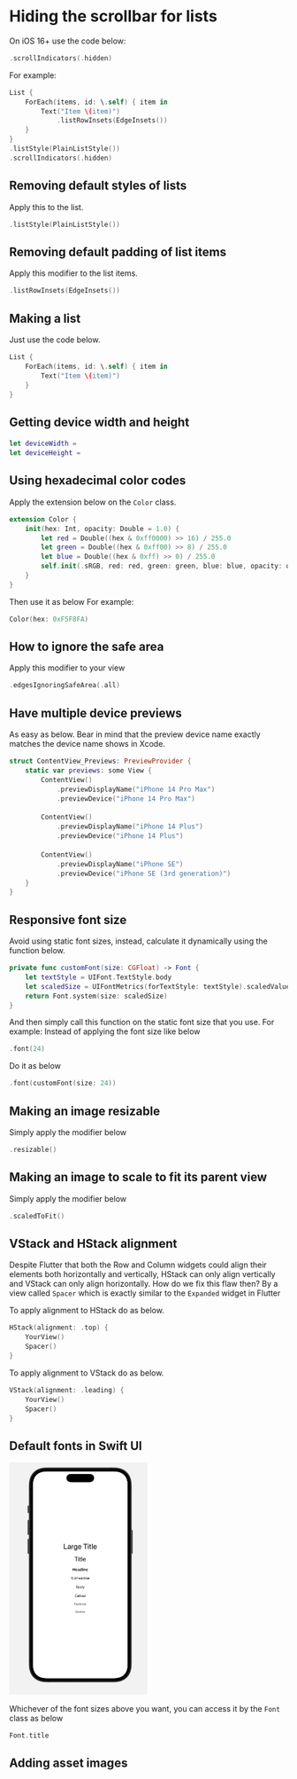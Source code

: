 # Hiding the scrollbar for lists
On iOS 16+ use the code below:

```swift
.scrollIndicators(.hidden)
```
For example:

```swift
List {
    ForEach(items, id: \.self) { item in
        Text("Item \(item)")
            .listRowInsets(EdgeInsets())
    }
}
.listStyle(PlainListStyle())
.scrollIndicators(.hidden)
```

## Removing default styles of lists

Apply this to the list.
```swift
.listStyle(PlainListStyle())
```

## Removing default padding of list items

Apply this modifier to the list items.
```swift
.listRowInsets(EdgeInsets())
```
## Making a list 
Just use the code below.

```swift
List {
    ForEach(items, id: \.self) { item in
        Text("Item \(item)")
    }
}
```

## Getting device width and height
```swift
let deviceWidth = 
let deviceHeight = 
```

## Using hexadecimal color codes
Apply the extension below on the <code>Color</code>
class.
```swift
extension Color {
    init(hex: Int, opacity: Double = 1.0) {
        let red = Double((hex & 0xff0000) >> 16) / 255.0
        let green = Double((hex & 0xff00) >> 8) / 255.0
        let blue = Double((hex & 0xff) >> 0) / 255.0
        self.init(.sRGB, red: red, green: green, blue: blue, opacity: opacity)
    }
}
```

Then use it as below
For example:

```swift
Color(hex: 0xF5F8FA)
```

## How to ignore the safe area
Apply this modifier to your view

```swift
.edgesIgnoringSafeArea(.all)
```

## Have multiple device previews

As easy as below. Bear in mind that the preview device
name exactly matches the device name shows in Xcode.

```swift
struct ContentView_Previews: PreviewProvider {
    static var previews: some View {
        ContentView()
            .previewDisplayName("iPhone 14 Pro Max")
            .previewDevice("iPhone 14 Pro Max")
        
        ContentView()
            .previewDisplayName("iPhone 14 Plus")
            .previewDevice("iPhone 14 Plus")
        
        ContentView()
            .previewDisplayName("iPhone SE")
            .previewDevice("iPhone SE (3rd generation)")
    }
}
```

## Responsive font size

Avoid using static font sizes, instead, calculate it dynamically using the function below.

```swift
private func customFont(size: CGFloat) -> Font {
    let textStyle = UIFont.TextStyle.body
    let scaledSize = UIFontMetrics(forTextStyle: textStyle).scaledValue(for: size)
    return Font.system(size: scaledSize)
}
```
And then simply call this function on the static font size that you use.
For example:
Instead of applying the font size like below

```swift
.font(24)
```
Do it as below

```swift
.font(customFont(size: 24))
```

## Making an image resizable

Simply apply the modifier below

```swift
.resizable()
```

## Making an image to scale to fit its parent view


Simply apply the modifier below

```swift
.scaledToFit()
```

## VStack and HStack alignment 

Despite Flutter that both the Row and Column widgets
could align their elements both horizontally and vertically, HStack can only align vertically 
and VStack can only align horizontally. How do we fix this flaw then?
By a view called <code>Spacer</code> which is exactly similar to the <code>Expanded</code>
widget in Flutter

To apply alignment to HStack
do as below.

```swift
HStack(alignment: .top) {
    YourView()
    Spacer()
}
```
To apply alignment to VStack
do as below.

```swift
VStack(alignment: .leading) {
    YourView()
    Spacer()
}
```

## Default fonts in Swift UI
<img src="assets/default_fonts.png" width="250"/>

Whichever of the font sizes above you want, you can 
access it by the <code>Font</code> class as below

```swift
Font.title
```

## Adding asset images 


